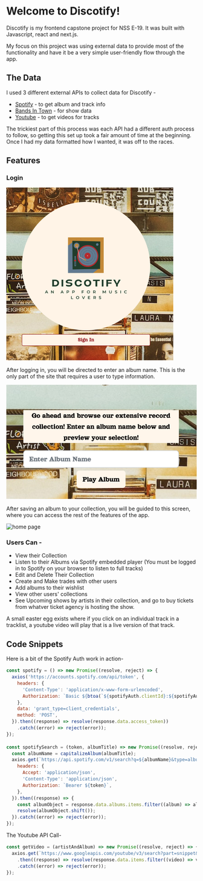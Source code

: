 # Welcome to Discotify!

Discotify is my frontend capstone project for NSS E-19.
It was built with Javascript, react and next.js.

My focus on this project was using external data to provide most of the functionality and have it be a very simple user-friendly flow through the app.

## The Data

I used 3 different external APIs to collect data for Discotify -

  * [Spotify](https://developer.spotify.com/) - to get album and track info
  * [Bands In Town](https://artists.bandsintown.com/support/api-installation) - for show data
  * [Youtube](https://developers.google.com/youtube/v3) - to get videos for tracks


The trickiest part of this process was each API had a different auth process to follow, so getting this set up took a fair amount of time at the beginning. Once I had my data formatted how I wanted, it was off to the races.


## Features

### Login
![sign in](/public/images/logoScreenshot.png)

After logging in, you will be directed to enter an album name. This is the only part of the site that requires a user to type information.

![enter album](/public/images/albumEnter.png)

After saving an album to your collection, you will be guided to this screen, where you can access the rest of the features of the app.

![home page](/public/images/homePage.png)

### Users Can -

  * View their Collection
  * Listen to their Albums via Spotify embedded player (You must be logged in to Spotify on your browser to listen to full tracks)
  * Edit and Delete Their Collection
  * Create and Make trades with other users
  * Add albums to their wishlist
  * View other users' collections
  * See Upcoming shows by artists in their collection, and go to buy tickets from whatver ticket agency is hosting the show.

  A small easter egg exists where if you click on an individual track in a tracklist, a youtube video will play that is a live version of that track.


## Code Snippets

Here is a bit of the Spotify Auth work in action- 

```javascript
const spotify = () => new Promise((resolve, reject) => {
  axios('https://accounts.spotify.com/api/token', {
    headers: {
      'Content-Type': 'application/x-www-form-urlencoded',
      Authorization: `Basic ${btoa(`${spotifyAuth.clientId}:${spotifyAuth.clientSecret}`)}`,
    },
    data: 'grant_type=client_credentials',
    method: 'POST',
  }).then((response) => resolve(response.data.access_token))
    .catch((error) => reject(error));
});

const spotifySearch = (token, albumTitle) => new Promise((resolve, reject) => {
  const albumName = capitalizeAlbum(albumTitle);
  axios.get(`https://api.spotify.com/v1/search?q=${albumName}&type=album`, {
    headers: {
      Accept: 'application/json',
      'Content-Type': 'application/json',
      Authorization: `Bearer ${token}`,
    },
  }).then((response) => {
    const albumObject = response.data.albums.items.filter((album) => album.name === `${albumTitle}` && album.album_type === 'album');
    resolve(albumObject.shift());
  }).catch((error) => reject(error));
});
```

The Youtube API Call- 

```javascript
const getVideo = (artistAndAlbum) => new Promise((resolve, reject) => {
  axios.get(`https://www.googleapis.com/youtube/v3/search?part=snippet&maxResults=10&q=${artistAndAlbum}&key=${youTubeAuth.apiKey}`)
    .then((response) => resolve(response.data.items.filter((video) => video.snippet.title.toLowerCase().includes('live')).shift()))
    .catch((error) => reject(error));
});
```
